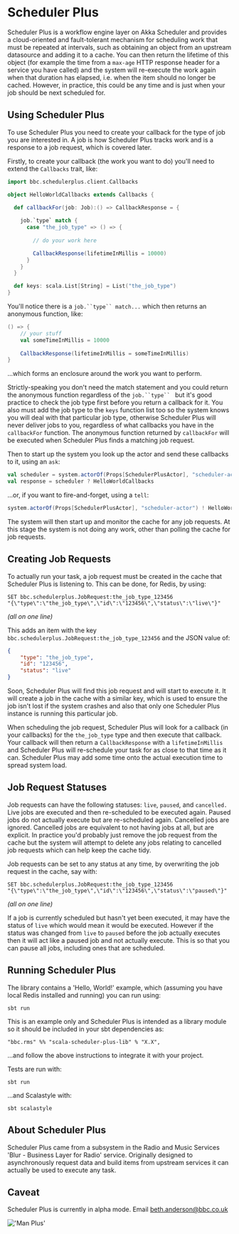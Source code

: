 # Scheduler Plus

Scheduler Plus is a workflow engine layer on Akka Scheduler and provides 
a cloud-oriented and fault-tolerant mechanism for scheduling work that 
must be repeated at intervals, such as obtaining an object from an 
upstream datasource and adding it to a cache. You can then return the 
lifetime of this object (for example the time from a `max-age` HTTP 
response header for a service you have called) and the system will 
re-execute the work again when that duration has elapsed, i.e. when 
the item should no longer be cached. However, in practice, this could
be any time and is just when your job should be next scheduled for.

## Using Scheduler Plus

To use Scheduler Plus you need to create your callback for the type of
job you are interested in. A job is how Scheduler Plus tracks work and 
is a response to a job request, which is covered later.
 
Firstly, to create your callback (the work you want to do) you'll need 
to extend the `Callbacks` trait, like:

```scala
import bbc.schedulerplus.client.Callbacks

object HelloWorldCallbacks extends Callbacks {
  
  def callbackFor(job: Job):() => CallbackResponse = {

    job.`type` match {
      case "the_job_type" => () => {
        
        // do your work here

        CallbackResponse(lifetimeInMillis = 10000)
      }
    }
  }

  def keys: scala.List[String] = List("the_job_type")
}
```

You'll notice there is a `job.``type`` match...` which then returns an 
anonymous function, like:

```scala
() => {
    // your stuff
    val someTimeInMillis = 10000
    
    CallbackResponse(lifetimeInMillis = someTimeInMillis)
}
```

...which forms an enclosure around the work you want to perform. 

Strictly-speaking you don't need the match statement and you could 
return the anonymous function regardless of the `job.``type`` ` but 
it's good practice to check the job type first before you return a 
callback for it. You also must add the job type to the `keys` function 
list too so the system knows you will deal with that particular job 
type, otherwise Scheduler Plus will never deliver jobs to you, 
regardless of what callbacks you have in the `callbackFor` function. 
The anonymous function returned by `callbackFor` will be executed when 
Scheduler Plus finds a matching job request.

Then to start up the system you look up the actor and send these 
callbacks to it, using an `ask`:

```scala
val scheduler = system.actorOf(Props[SchedulerPlusActor], "scheduler-actor")
val response = scheduler ? HelloWorldCallbacks
```

...or, if you want to fire-and-forget, using a `tell`:

```scala
system.actorOf(Props[SchedulerPlusActor], "scheduler-actor") ! HelloWorldCallbacks
```

The system will then start up and monitor the cache for any job requests. 
At this stage the system is not doing any work, other than polling the 
cache for job requests.

## Creating Job Requests

To actually run your task, a job request must be created in the cache 
that Scheduler Plus is listening to. This can be done, for Redis, by 
using:

```
SET bbc.schedulerplus.JobRequest:the_job_type_123456 
"{\"type\":\"the_job_type\",\"id\":\"123456\",\"status\":\"live\"}"
```
_(all on one line)_

This adds an item with the key `bbc.schedulerplus.JobRequest:the_job_type_123456` 
and the JSON value of:

```json
{
	"type": "the_job_type",
	"id": "123456",
	"status": "live"
}
```

Soon, Scheduler Plus will find this job request and will start to 
execute it. It will create a job in the cache with a similar key, which 
is used to ensure the job isn't lost if the system crashes and also that 
only one Scheduler Plus instance is running this particular job. 

When scheduling the job request, Scheduler Plus will look for a callback 
(in your callbacks) for the `the_job_type` type and then execute that 
callback. Your callback will then return a `CallbackResponse` with a 
`lifetimeInMillis` and Scheduler Plus will re-schedule your task for as 
close to that time as it can. Scheduler Plus may add some time onto the 
actual execution time to spread system load.

## Job Request Statuses

Job requests can have the following statuses: `live`, `paused`, and 
`cancelled.` Live jobs are executed and then re-scheduled to be executed 
again. Paused jobs do not actually execute but are re-scheduled again. 
Cancelled jobs are ignored. Cancelled jobs are equivalent to not having 
jobs at all, but are explicit. In practice you'd probably just remove 
the job request from the cache but the system will attempt to delete any 
jobs relating to cancelled job requests which can help keep the cache tidy.

Job requests can be set to any status at any time, by overwriting the 
job request in the cache, say with:

```
SET bbc.schedulerplus.JobRequest:the_job_type_123456 
"{\"type\":\"the_job_type\",\"id\":\"123456\",\"status\":\"paused\"}"
```
_(all on one line)_

If a job is currently scheduled but hasn't yet been executed, it may 
have the status of `live` which would mean it would be executed. However 
if the status was changed from `live` to `paused` before the job 
actually executes then it will act like a paused job and not actually 
execute. This is so that you can pause all jobs, including ones that are 
scheduled.

## Running Scheduler Plus

The library contains a 'Hello, World!' example, which (assuming you have 
local Redis installed and running) you can run using:

```
sbt run
```

This is an example only and Scheduler Plus is intended as a library 
module so it should be included in your sbt dependencies as:

```
"bbc.rms" %% "scala-scheduler-plus-lib" % "X.X",
```

...and follow the above instructions to integrate it with your project.

Tests are run with:

```
sbt run
```

...and Scalastyle with:

```
sbt scalastyle
```

## About Scheduler Plus

Scheduler Plus came from a subsystem in the Radio and Music Services 
'Blur - Business Layer for Radio' service. Originally designed to 
asynchronously request data and build items from upstream services it 
can actually be used to execute any task.  

## Caveat 

Scheduler Plus is currently in alpha mode. Email beth.anderson@bbc.co.uk

![&#039;Man Plus&#039;](http://i.imgur.com/IrJFFJ4.jpg)
